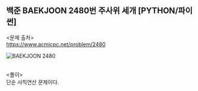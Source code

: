 ## 백준 BAEKJOON 2480번 주사위 세개 [PYTHON/파이썬]

<문제 출처><br>
https://www.acmicpc.net/problem/2480

![BAEKJOON 2480](https://blog.kakaocdn.net/dn/oh1DS/btrKOi8LFiM/Vj0B2o737teO0Kujs41xUK/img.png)

<br>
<풀이><br>
단순 사칙연산 문제이다.

